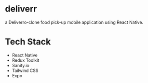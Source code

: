 # deliverr
a Deliverro-clone food pick-up mobile application using React Native. 

# Tech Stack 
- React Native 
- Redux Toolkit 
- Sanity.io 
- Tailwind CSS
- Expo 
